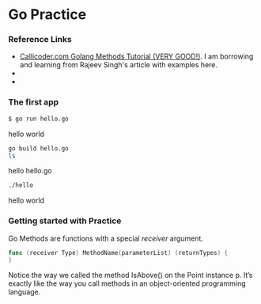 # Go Practice 


### Reference Links
- [Callicoder.com Golang Methods Tutorial (VERY GOOD!)](https://www.callicoder.com/golang-methods-tutorial/).  I am borrowing and learning from Rajeev Singh's article with examples here.
- 
- 
### The first app

```sh
$ go run hello.go
```
hello world

```sh
go build hello.go
ls
```
hello   hello.go

```sh
./hello
```
hello world

### Getting started with Practice

Go Methods are functions with a special _receiver_ argument.

```go
func (receiver Type) MethodName(parameterList) (returnTypes) {
}
```

Notice the way we called the method IsAbove() on the Point instance p.  It’s exactly like the way you call methods in an object-oriented programming language.
